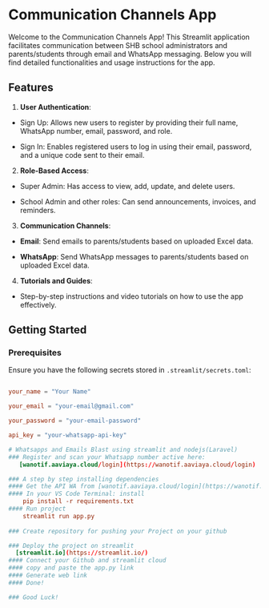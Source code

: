 
# Communication Channels App

  

Welcome to the Communication Channels App! This Streamlit application facilitates communication between SHB school administrators and parents/students through email and WhatsApp messaging. Below you will find detailed functionalities and usage instructions for the app.

  

## Features

  

1.  **User Authentication**:

- Sign Up: Allows new users to register by providing their full name, WhatsApp number, email, password, and role.

- Sign In: Enables registered users to log in using their email, password, and a unique code sent to their email.

  

2.  **Role-Based Access**:

- Super Admin: Has access to view, add, update, and delete users.

- School Admin and other roles: Can send announcements, invoices, and reminders.

  

3.  **Communication Channels**:

-  **Email**: Send emails to parents/students based on uploaded Excel data.

-  **WhatsApp**: Send WhatsApp messages to parents/students based on uploaded Excel data.

  

4.  **Tutorials and Guides**:

- Step-by-step instructions and video tutorials on how to use the app effectively.

  

## Getting Started

  

### Prerequisites

  

Ensure you have the following secrets stored in `.streamlit/secrets.toml`:

  

```toml

your_name = "Your Name"

your_email = "your-email@gmail.com"

your_password = "your-email-password"

api_key = "your-whatsapp-api-key"

# Whatsapps and Emails Blast using streamlit and nodejs(Laravel) 
### Register and scan your Whatsapp number active here: 
   [wanotif.aaviaya.cloud/login](https://wanotif.aaviaya.cloud/login)

### A step by step installing dependencies
#### Get the API WA from [wanotif.aaviaya.cloud/login](https://wanotif.aaviaya.cloud/login), then put it on the script
#### In your VS Code Terminal: install
    pip install -r requirements.txt
#### Run project
    streamlit run app.py
    
### Create repository for pushing your Project on your github

### Deploy the project on streamlit
  [streamlit.io](https://streamlit.io/)
#### Connect your Github and streamlit cloud
#### copy and paste the app.py link
#### Generate web link
#### Done!

### Good Luck!

